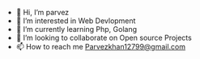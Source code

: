 - 👋 Hi, I’m parvez
- 👀 I’m interested in Web Devlopment
- 🌱 I’m currently learning Php, Golang
- 💞️ I’m looking to collaborate on Open source Projects
- 📫 How to reach me Parvezkhan12799@gmail.com

<!---
pk12799/pk12799 is a ✨ special ✨ repository because its `README.md` (this file) appears on your GitHub profile.
You can click the Preview link to take a look at your changes.
--->
